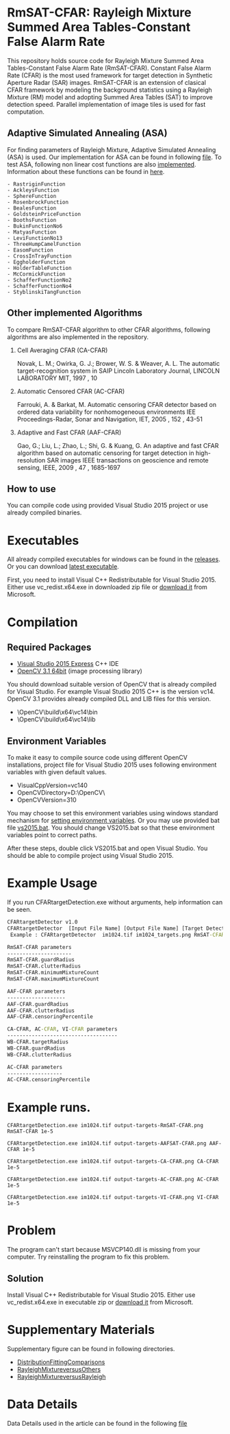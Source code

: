 # RmSAT-CFAR: Rayleigh Mixture Summed Area Tables-Constant False Alarm Rate

This repository holds source code for Rayleigh Mixture Summed Area Tables-Constant False Alarm Rate (RmSAT-CFAR).
Constant False Alarm Rate (CFAR) is the most used framework for target detection in Synthetic Aperture Radar (SAR) images.
RmSAT-CFAR is an extension of clasical CFAR framework by modeling the background statistics using a Rayleigh Mixture (RM) model and adopting
Summed Area Tables (SAT) to improve detection speed.
Parallel implementation of image tiles is used for fast computation. 

## Adaptive Simulated Annealing (ASA)

For finding parameters of Rayleigh Mixture, Adaptive Simulated Annealing (ASA) is used.
Our implementation for ASA can be found in following [file](https://github.com/ati-ozgur/RmSAT-CFAR/blob/master/AdaptiveSimulatedAnnealing.h).
To test ASA, following non linear cost functions are also [implemented](https://github.com/ati-ozgur/RmSAT-CFAR/blob/master/NonlinearTestCostFunctions.h).
Information about these functions can be found in [here](https://en.wikipedia.org/wiki/Test_functions_for_optimization).

    - RastriginFunction
    - AckleysFunction
    - SphereFunction
    - RosenbrockFunction
    - BealesFunction
    - GoldsteinPriceFunction
    - BoothsFunction
    - BukinFunctionNo6
    - MatyasFunction
    - LeviFunctionNo13
    - ThreeHumpCamelFunction
    - EasomFunction
    - CrossInTrayFunction
    - EggholderFunction
    - HolderTableFunction
    - McCormickFunction
    - SchafferFunctionNo2
    - SchafferFunctionNo4
    - StyblinskiTangFunction






## Other implemented Algorithms

To compare RmSAT-CFAR algorithm to other CFAR algorithms, following algorithms are also implemented in the repository.

1. Cell Averaging CFAR (CA-CFAR)

    Novak, L. M.; Owirka, G. J.; Brower, W. S. & Weaver, A. L.
    The automatic target-recognition system in SAIP 
    Lincoln Laboratory Journal, LINCOLN LABORATORY MIT, 1997 , 10

2. Automatic Censored CFAR (AC-CFAR)

    Farrouki, A. & Barkat, M.
    Automatic censoring CFAR detector based on ordered data variability for nonhomogeneous environments 
    IEE Proceedings-Radar, Sonar and Navigation, IET, 2005 , 152 , 43-51

3. Adaptive and Fast CFAR (AAF-CFAR)


    Gao, G.; Liu, L.; Zhao, L.; Shi, G. & Kuang, G.
    An adaptive and fast CFAR algorithm based on automatic censoring for target detection in high-resolution SAR images 
    IEEE transactions on geoscience and remote sensing, IEEE, 2009 , 47 , 1685-1697

## How to use

You can compile code using provided Visual Studio 2015 project or use already compiled binaries.

# Executables

All already compiled executables for windows can be found in the [releases](https://github.com/ati-ozgur/RmSAT-CFAR/releases).
Or you can download [latest executable](https://github.com/ati-ozgur/RmSAT-CFAR/releases/latest).

First, you need to install Visual C++ Redistributable for Visual Studio 2015.
Either use vc_redist.x64.exe in downloaded zip file or [download it](https://www.microsoft.com/en-us/download/details.aspx?id=48145) from Microsoft.




# Compilation


## Required Packages 

- [Visual Studio 2015 Express](https://www.visualstudio.com/vs/visual-studio-express/)  C++ IDE
- [OpenCV 3.1 64bit](http://opencv.org/) (image processing library)


You should download suitable version of OpenCV that is already compiled for Visual Studio.
For example Visual Studio 2015 C++ is the version vc14.
OpenCV 3.1 provides already compiled DLL and LIB files for this version.

 - \OpenCV\build\x64\vc14\bin    
 - \OpenCV\build\x64\vc14\lib


## Environment Variables

To make it easy to compile source code using different OpenCV installations, project file for Visual Studio 2015 uses following environment variables with given default values.

- VisualCppVersion=vc140
- OpenCVDirectory=D:\OpenCV\
- OpenCVVersion=310

You may choose to set this environment variables using windows standard mechanism for [setting environment variables](https://www.java.com/en/download/help/path.xml).
Or you may use provided bat file [vs2015.bat](https://github.com/ati-ozgur/RmSAT-CFAR/blob/master/VS2015.bat).
You should change VS2015.bat so that these environment variables point to correct paths.


After these steps, double click VS2015.bat and open Visual Studio.
You should be able to compile project using Visual Studio 2015.



# Example Usage

If you run CFARtargetDetection.exe without arguments, help information can be seen.


```cmd
CFARtargetDetector v1.0
CFARtargetDetector  [Input File Name] [Output File Name] [Target Detection Method] [Probability Of False Alarm] [Key1] [Value1] ... [KeyN] [ValueN]
 Example : CFARtargetDetector  im1024.tif im1024_targets.png RmSAT-CFAR 1e-5 ThreadCount 1 RmSAT-CFAR.guardRadius 10 RmSAT-CFAR.maximumMixtureCount 6

RmSAT-CFAR parameters
---------------------
RmSAT-CFAR.guardRadius
RmSAT-CFAR.clutterRadius
RmSAT-CFAR.minimumMixtureCount
RmSAT-CFAR.maximumMixtureCount

AAF-CFAR parameters
-------------------
AAF-CFAR.guardRadius
AAF-CFAR.clutterRadius
AAF-CFAR.censoringPercentile

CA-CFAR, AC-CFAR, VI-CFAR parameters
------------------------------------
WB-CFAR.targetRadius
WB-CFAR.guardRadius
WB-CFAR.clutterRadius

AC-CFAR parameters
------------------
AC-CFAR.censoringPercentile

```

# Example runs.

    CFARtargetDetection.exe im1024.tif output-targets-RmSAT-CFAR.png RmSAT-CFAR 1e-5

    CFARtargetDetection.exe im1024.tif output-targets-AAFSAT-CFAR.png AAF-CFAR 1e-5

    CFARtargetDetection.exe im1024.tif output-targets-CA-CFAR.png CA-CFAR 1e-5

    CFARtargetDetection.exe im1024.tif output-targets-AC-CFAR.png AC-CFAR 1e-5

    CFARtargetDetection.exe im1024.tif output-targets-VI-CFAR.png VI-CFAR 1e-5

 



# Problem

The program can't start because MSVCP140.dll is missing from your computer. Try reinstalling the program to fix this problem. 


## Solution

Install Visual C++ Redistributable for Visual Studio 2015.
Either use vc_redist.x64.exe in executable zip or [download it](https://www.microsoft.com/en-us/download/details.aspx?id=48145) from Microsoft.

# Supplementary Materials

Supplementary figure can be found in following directories.

- [DistributionFittingComparisons](https://github.com/ati-ozgur/RmSAT-CFAR/tree/master/SupplementaryMaterials/DistributionFittingComparisons)
- [RayleighMixtureversusOthers](https://github.com/ati-ozgur/RmSAT-CFAR/tree/master/SupplementaryMaterials/RayleighMixtureversusOthers)
- [RayleighMixtureversusRayleigh](https://github.com/ati-ozgur/RmSAT-CFAR/tree/master/SupplementaryMaterials/RayleighMixtureversusRayleigh)


# Data Details
Data Details used in the article can be found in the following [file](https://raw.githubusercontent.com/ati-ozgur/RmSAT-CFAR/master/SupplementaryMaterials/data/DataDetails.txt)




